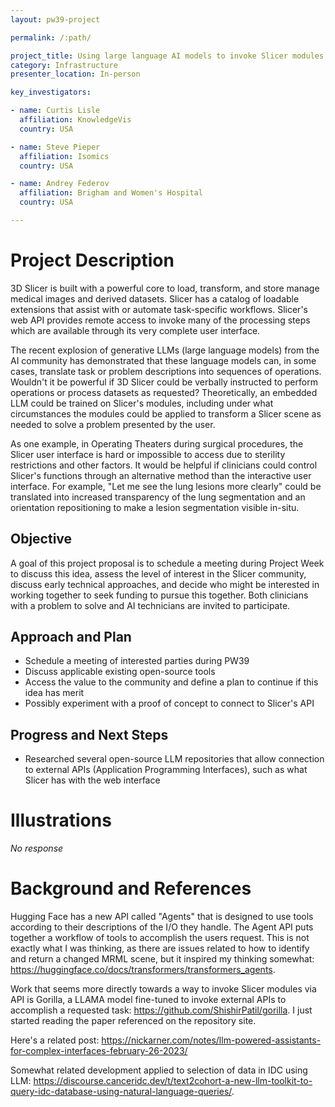 ```yaml
---
layout: pw39-project

permalink: /:path/

project_title: Using large language AI models to invoke Slicer modules and workflows
category: Infrastructure
presenter_location: In-person

key_investigators:

- name: Curtis Lisle
  affiliation: KnowledgeVis
  country: USA

- name: Steve Pieper
  affiliation: Isomics
  country: USA

- name: Andrey Federov
  affiliation: Brigham and Women's Hospital
  country: USA

---
```


# Project Description

<!-- Add a short paragraph describing the project. -->

3D Slicer is built with a powerful core to load, transform, and store manage medical images and derived datasets. Slicer has a catalog of loadable extensions that assist with or automate task-specific workflows. Slicer's web API provides remote access to invoke many of the processing steps which are available through its very complete user interface.

The recent explosion of generative LLMs (large language models) from the AI community has demonstrated that these language models can, in some cases, translate task or problem descriptions into sequences of operations. Wouldn't it be powerful if 3D Slicer could be verbally instructed to perform operations or process datasets as requested? Theoretically, an embedded LLM could be trained on Slicer's modules, including under what circumstances the modules could be applied to transform a Slicer scene as needed to solve a problem presented by the user.

As one example, in Operating Theaters during surgical procedures, the Slicer user interface is hard or impossible to access due to sterility restrictions and other factors. It would be helpful if clinicians could control Slicer's functions through an alternative method than the interactive user interface. For example, "Let me see the lung lesions more clearly" could be translated into increased transparency of the lung segmentation and an orientation repositioning to make a lesion segmentation visible in-situ.

## Objective

<!-- Describe here WHAT you would like to achieve (what you will have as end result). -->

A goal of this project proposal is to schedule a meeting during Project Week to discuss this idea, assess the level of interest in the Slicer community, discuss early technical approaches, and decide who might be interested in working together to seek funding to pursue this together. Both clinicians with a problem to solve and AI technicians are invited to participate.

## Approach and Plan

<!-- Describe here HOW you would like to achieve the objectives stated above. -->

*   Schedule a meeting of interested parties during PW39
*   Discuss applicable existing open-source tools
*   Access the value to the community and define a plan to continue if this idea has merit
*   Possibly experiment with a proof of concept to connect to Slicer's API

## Progress and Next Steps

<!-- Update this section as you make progress, describing of what you have ACTUALLY DONE.
     If there are specific steps that you could not complete then you can describe them here, too. -->

*   Researched several open-source LLM repositories that allow connection to external APIs (Application Programming Interfaces), such as what Slicer has with the web interface

# Illustrations

<!-- Add pictures and links to videos that demonstrate what has been accomplished. -->

*No response*

# Background and References

<!-- If you developed any software, include link to the source code repository.
     If possible, also add links to sample data, and to any relevant publications. -->

Hugging Face has a new API called "Agents" that is designed to use tools according to their descriptions of the I/O they handle. The Agent API puts together a workflow of tools to accomplish the users request. This is not exactly what I was thinking, as there are issues related to how to identify and return a changed MRML scene, but it inspired my thinking somewhat: <https://huggingface.co/docs/transformers/transformers_agents>.

Work that seems more directly towards a way to invoke Slicer modules via API is Gorilla, a LLAMA model fine-tuned to invoke external APIs to accomplish a requested task: <https://github.com/ShishirPatil/gorilla>. I just started reading the paper referenced on the repository site.

Here's a related post: <https://nickarner.com/notes/llm-powered-assistants-for-complex-interfaces-february-26-2023/>

Somewhat related development applied to selection of data in IDC using LLM: <https://discourse.canceridc.dev/t/text2cohort-a-new-llm-toolkit-to-query-idc-database-using-natural-language-queries/>.
